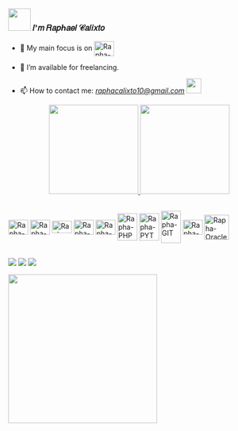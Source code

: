 ### <img src="https://gist.githubusercontent.com/Prince-Shivaram/3ace2c813ca49546f3f5f20cd03a2d3e/raw/6058e76860d16ee29df949da3166b3653959318f/hello.gif" width="45"/> 𝐼'𝑚 𝑅𝑎𝑝ℎ𝑎𝑒𝑙 𝒞𝑎𝑙𝑖𝑥𝑡𝑜

- 🤝 My main focus is on  <img align="center" alt="Rapha-HTML" height="30" width="40" src="https://cdn.jsdelivr.net/gh/devicons/devicon/icons/html5/html5-plain-wordmark.svg">
      
- 🤝 I’m available for freelancing. 

- 📫 How to contact me: *raphacalixto10@gmail.com*  <img src="https://images-wixmp-ed30a86b8c4ca887773594c2.wixmp.com/f/4843fc2a-40b0-47d2-8b76-30d467af7747/d6nqc8g-e5d9284d-2fb0-4a73-8a59-666126d27449.gif?token=eyJ0eXAiOiJKV1QiLCJhbGciOiJIUzI1NiJ9.eyJzdWIiOiJ1cm46YXBwOjdlMGQxODg5ODIyNjQzNzNhNWYwZDQxNWVhMGQyNmUwIiwiaXNzIjoidXJuOmFwcDo3ZTBkMTg4OTgyMjY0MzczYTVmMGQ0MTVlYTBkMjZlMCIsIm9iaiI6W1t7InBhdGgiOiJcL2ZcLzQ4NDNmYzJhLTQwYjAtNDdkMi04Yjc2LTMwZDQ2N2FmNzc0N1wvZDZucWM4Zy1lNWQ5Mjg0ZC0yZmIwLTRhNzMtOGE1OS02NjYxMjZkMjc0NDkuZ2lmIn1dXSwiYXVkIjpbInVybjpzZXJ2aWNlOmZpbGUuZG93bmxvYWQiXX0.GNjpx-EqUPLi8tmFj_oPVXwDUxNiEzPOVRFJp7LTLTU" width="30px">
    <div align="center">
  <a href="https://github.com/RaphaCalixto">
    <img height="180em" src="https://github-readme-stats.vercel.app/api?username=RaphaCalixto&show_icons=true&theme=radical&include_all_commits"/>
    <img height="180em" src="https://github-readme-stats.vercel.app/api/top-langs/?username=RaphaCalixto&layout=compact&langs_count=7&theme=radical"/>
  </a>
</div>

<div style="display: inline_block"><br>
    <img align="center" alt="Rapha-HTML" height="30" width="40" src="https://cdn.jsdelivr.net/gh/devicons/devicon/icons/html5/html5-plain-wordmark.svg">
    <img align="center" alt="Rapha-CSS" height="30" width="40" src="https://cdn.jsdelivr.net/gh/devicons/devicon/icons/css3/css3-plain-wordmark.svg">
    <img align="center" alt="Rapha-Js" height="25" width="40" src="https://cdn.jsdelivr.net/gh/devicons/devicon/icons/javascript/javascript-plain.svg">
    <img align="center" alt="Rapha-Bootstrap" height="30" width="40" src="https://cdn.jsdelivr.net/gh/devicons/devicon/icons/bootstrap/bootstrap-plain-wordmark.svg">
    <img align="center" alt="Rapha-React" height="30" width="40" src="https://cdn.jsdelivr.net/gh/devicons/devicon/icons/react/react-original-wordmark.svg">
    <img align="center" alt="Rapha-PHP" height="55" width="40" src="https://cdn.jsdelivr.net/gh/devicons/devicon/icons/php/php-plain.svg">
    <img align="center" alt="Rapha-PYTHON" height="55" width="40" src="https://cdn.jsdelivr.net/gh/devicons/devicon/icons/python/python-original-wordmark.svg">
    <img align="center" alt="Rapha-GIT" height="65" width="40" src="https://cdn.jsdelivr.net/gh/devicons/devicon/icons/git/git-original-wordmark.svg">
    <img align="center" alt="Rapha-MYQSL" height="30" width="40" src="https://cdn.jsdelivr.net/gh/devicons/devicon/icons/mysql/mysql-plain.svg">
    <img align="center" alt="Rapha-Oracle" height="50" width="50" src="https://cdn.jsdelivr.net/gh/devicons/devicon/icons/oracle/oracle-original.svg">
    
 
   
</div>
  
  ##
 
<div> 
  

  <a href="https://www.instagram.com/rapha_calixto/" target="_blank"><img src="https://img.shields.io/badge/-Instagram-%23E4405F?style=for-the-badge&logo=instagram&logoColor=white" target="_blank"></a>
  <a href = "mailto:raphacalixto10@gmail.com"><img src="https://img.shields.io/badge/-Gmail-%23333?style=for-the-badge&logo=gmail&logoColor=white" target="_blank"></a>
  <a href="https://www.linkedin.com/in/raphael-roberto-calixto-10a204234/" target="_blank"><img src="https://img.shields.io/badge/-LinkedIn-%230077B5?style=for-the-badge&logo=linkedin&logoColor=white" target="_blank"></a> 
 
</div>

<img src="https://media.tenor.com/EJ1C6RDW3YoAAAAM/kakashi-bye-bye-anime.gif" width="300"/>


